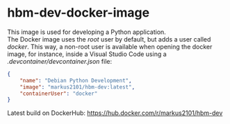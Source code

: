 # hbm-dev-docker-image
This image is used for developing a Python application.  
The Docker image uses the _root_ user by default, but adds a user called _docker_. This way, a non-root user is available when opening the docker image, for instance, inside a Visual Studio Code using a _.devcontainer/devcontainer.json_ file:
```json
{
	"name": "Debian Python Development",
	"image": "markus2101/hbm-dev:latest",
	"containerUser": "docker"
}
```  

Latest build on DockerHub: https://hub.docker.com/r/markus2101/hbm-dev
